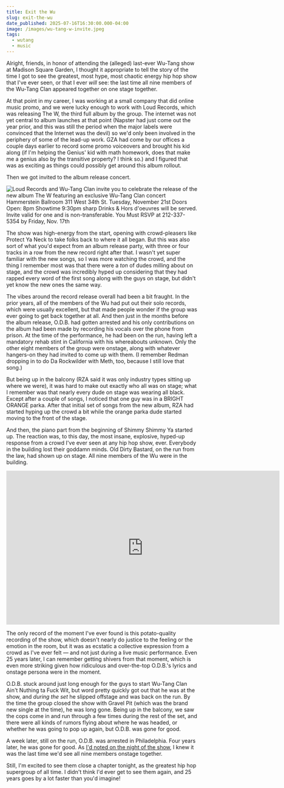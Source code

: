 ```yaml
---
title: Exit the Wu
slug: exit-the-wu
date_published: 2025-07-16T16:30:00.000-04:00
image: /images/wu-tang-w-invite.jpeg
tags:
  - wutang
  - music
---
```

Alright, friends, in honor of attending the (alleged) last-ever Wu-Tang show at Madison Square Garden, I thought it appropriate to tell the story of the time I got to see the greatest, most hype, most chaotic energy hip hop show that I've ever seen, or that I ever _will_ see: the last time all nine members of the Wu-Tang Clan appeared together on one stage together.

At that point in my career, I was working at a small company that did online music promo, and we were lucky enough to work with Loud Records, which was releasing The W, the third full album by the group. The internet was not yet central to album launches at that point (Napster had just come out the year prior, and this was still the period when the major labels were convinced that the Internet was the devil) so we'd only been involved in the periphery of some of the lead-up work. GZA had come by our offices a couple days earlier to record some promo voiceovers and brought his kid along (if I'm helping the Genius' kid with math homework, does that make me a genius also by the transitive property? I think so.) and I figured that was as exciting as things could possibly get around this album rollout.

Then we got invited to the album release concert.

![Loud Records and Wu-Tang Clan invite you to celebrate the release of the new album The W featuring an exclusive Wu-Tang Clan concert Hammerstein Ballroom 311 West 34th St. Tuesday, November 21st Doors Open: 8pm Showtime 9:30pm sharp Drinks & Hors d'oeuvres will be served. Invite valid for one and is non-transferable. You Must RSVP at 212-337-5354 by Friday, Nov. 17th](/images/wu-tang-w-invite.jpg "Invite to the release party for Wu-Tang Clan's \"The W\" on November 21st, 2000")

The show was high-energy from the start, opening with crowd-pleasers like Protect Ya Neck to take folks back to where it all began. But this was also sort of what you'd expect from an album release party, with three or four tracks in a row from the new record right after that. I wasn't yet super familiar with the new songs, so I was more watching the crowd, and the thing I remember most was that there were a _ton_ of dudes milling about on stage, and the crowd was incredibly hyped up considering that they had rapped every word of the first song along with the guys on stage, but didn't yet know the new ones the same way. 

The vibes around the record release overall had been a bit fraught. In the prior years, all of the members of the Wu had put out their solo records, which were usually excellent, but that made people wonder if the group was ever going to get back together at all. And then just in the months before the album release, O.D.B. had gotten arrested and his only contributions on the album had been made by recording his vocals over the phone from prison. At the time of the performance, he had been on the run, having left a mandatory rehab stint in California with his whereabouts unknown. Only the other eight members of the group were onstage, along with whatever hangers-on they had invited to come up with them. (I remember Redman dropping in to do Da Rockwilder with Meth, too, because I still love that song.)

But being up in the balcony (RZA said it was only industry types sitting up where we were), it was hard to make out exactly who all was on stage; what I remember was that nearly every dude on stage was wearing all black. Except after a couple of songs, I noticed that one guy was in a BRIGHT ORANGE parka. After that initial set of songs from the new album, RZA had started hyping up the crowd a bit while the orange parka dude started moving to the front of the stage. 

And then, the piano part from the beginning of Shimmy Shimmy Ya started up. The reaction was, to this day, the most insane, explosive, hyped-up response from a crowd I've ever seen at any hip hop show, ever. Everybody in the building lost their goddamn minds. Old Dirty Bastard, on the run from the law, had shown up on stage. All nine members of the Wu were in the building.

<iframe width="720" height="405" src="https://www.youtube.com/embed/CciilSf4ovU" title="Wu-Tang live at Hammerstein November 2000" frameborder="0" allow="accelerometer; autoplay; clipboard-write; encrypted-media; gyroscope; picture-in-picture" allowfullscreen=""></iframe>

The only record of the moment I've ever found is this potato-quality recording of the show, which doesn't nearly do justice to the feeling or the emotion in the room, but it was as ecstatic a collective expression from a crowd as I've ever felt — and not just during a live music performance. Even 25 years later, I can remember getting shivers from that moment, which is even more striking given how ridiculous and over-the-top O.D.B.'s lyrics and onstage persona were in the moment.

O.D.B. stuck around just long enough for the guys to start Wu-Tang Clan Ain't Nuthing ta Fuck Wit, but word pretty quickly got out that he was at the show, and _during the set_ he slipped offstage and was back on the run. By the time the group closed the show with Gravel Pit (which was the brand new single at the time), he was long gone. Being up in the balcony, we saw the cops come in and run through a few times during the rest of the set, and there were all kinds of rumors flying about where he was headed, or whether he was going to pop up again, but O.D.B. was gone for good. 

A week later, still on the run, O.D.B. was arrested in Philadelphia. Four years later, he was gone for good. As <a href="https://www.anildash.com/2000/11/22/i_saw_wutang_cl/">I'd noted on the night of the show</a>, I knew it was the last time we'd see all nine members onstage together.

Still, I'm excited to see them close a chapter tonight, as the greatest hip hop supergroup of all time. I didn't think I'd ever get to see them again, and 25 years goes by a lot faster than you'd imagine!
